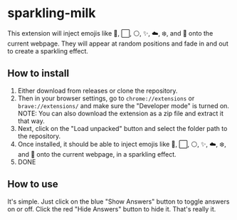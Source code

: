 # sparkling-milk
This extension will inject emojis like 🥛, ⬜, ⚪, ✨, ☁️, ❄️, and 🤍 onto the current webpage. They will appear at random positions and fade in and out to create a sparkling effect.

## How to install

1. Either download from releases or clone the repository.
2. Then in your browser settings, go to `chrome://extensions` or `brave://extensions/` and make sure the "Developer mode" is turned on.
   NOTE: You can also download the extension as a zip file and extract it that way.
3. Next, click on the "Load unpacked" button and select the folder path to the repository.
4. Once installed, it should be able to inject emojis like 🥛, ⬜, ⚪, ✨, ☁️, ❄️, and 🤍 onto the current webpage, in a sparkling effect.
5. DONE

## How to use

It's simple. Just click on the blue "Show Answers" button to toggle answers on or off. Click the red "Hide Answers" button to hide it. That's really it.
